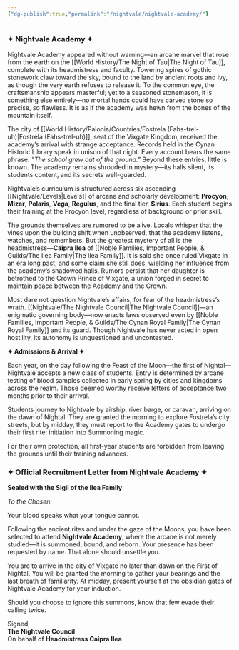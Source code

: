 ```yaml
---
{"dg-publish":true,"permalink":"/nightvale/nightvale-academy/"}
---
```



### **✦ Nightvale Academy ✦**

Nightvale Academy appeared without warning—an arcane marvel that rose from the earth on the [[World History/The Night of Tau\|The Night of Tau]], complete with its headmistress and faculty. Towering spires of gothic stonework claw toward the sky, bound to the land by ancient roots and ivy, as though the very earth refuses to release it. To the common eye, the craftsmanship appears masterful; yet to a seasoned stonemason, it is something else entirely—no mortal hands could have carved stone so precise, so flawless. It is as if the academy was hewn from the bones of the mountain itself.

The city of [[World History/Palonia/Countries/Fostrela (Fahs-trel-uh)\|Fostrela (Fahs-trel-uh)]], seat of the Vixgate Kingdom, received the academy’s arrival with strange acceptance. Records held in the Cynan Historic Library speak in unison of that night. Every account bears the same phrase: _"The school grew out of the ground."_ Beyond these entries, little is known. The academy remains shrouded in mystery—its halls silent, its students content, and its secrets well-guarded.

Nightvale’s curriculum is structured across six ascending [[Nightvale/Levels\|Levels]] of arcane and scholarly development: **Procyon**, **Mizar**, **Polaris**, **Vega**, **Regulus**, and the final tier, **Sirius**. Each student begins their training at the Procyon level, regardless of background or prior skill.

The grounds themselves are rumored to be alive. Locals whisper that the vines upon the building shift when unobserved, that the academy listens, watches, and remembers. But the greatest mystery of all is the headmistress—**Caipra Ilea** of [[Noble Families, Important People, & Guilds/The Ilea Family\|The Ilea Family]]. It is said she once ruled Vixgate in an era long past, and some claim she still does, wielding her influence from the academy’s shadowed halls. Rumors persist that her daughter is betrothed to the Crown Prince of Vixgate, a union forged in secret to maintain peace between the Academy and the Crown.

Most dare not question Nightvale’s affairs, for fear of the headmistress’s wrath. [[Nightvale/The Nightvale Council\|The Nightvale Council]]—an enigmatic governing body—now enacts laws observed even by [[Noble Families, Important People, & Guilds/The Cynan Royal Family\|The Cynan Royal Family]] and its guard. Though Nightvale has never acted in open hostility, its autonomy is unquestioned and uncontested.

**✦ Admissions & Arrival ✦**

Each year, on the day following the Feast of the Moon—the first of Nightal—Nightvale accepts a new class of students. Entry is determined by arcane testing of blood samples collected in early spring by cities and kingdoms across the realm. Those deemed worthy receive letters of acceptance two months prior to their arrival.

Students journey to Nightvale by airship, river barge, or caravan, arriving on the dawn of Nightal. They are granted the morning to explore Fostrela’s city streets, but by midday, they must report to the Academy gates to undergo their first rite: initiation into Summoning magic.

For their own protection, all first-year students are forbidden from leaving the grounds until their training advances.

### ✦ Official Recruitment Letter from Nightvale Academy ✦

**Sealed with the Sigil of the Ilea Family**

_To the Chosen:_

Your blood speaks what your tongue cannot.

Following the ancient rites and under the gaze of the Moons, you have been selected to attend **Nightvale Academy**, where the arcane is not merely studied—it is summoned, bound, and reborn. Your presence has been requested by name. That alone should unsettle you.

You are to arrive in the city of Vixgate no later than dawn on the First of Nightal. You will be granted the morning to gather your bearings and the last breath of familiarity. At midday, present yourself at the obsidian gates of Nightvale Academy for your induction.

Should you choose to ignore this summons, know that few evade their calling twice.

Signed,  
**The Nightvale Council**  
On behalf of **Headmistress Caipra Ilea**
